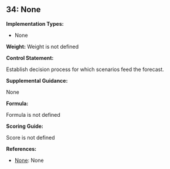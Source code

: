 ## 34: None

**Implementation Types:**
 
- None

**Weight:** Weight is not defined

**Control Statement:**

Establish decision process for which scenarios feed the forecast.

**Supplemental Guidance:**

None

**Formula:**

Formula is not defined

**Scoring Guide:**

Score is not defined

**References:**

- [None](None): None